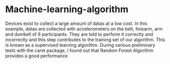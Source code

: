 # Machine-learning-algorithm

Devices exist to collect a large amount of datas at a low cost. In this example, datas are collected with accelerometers on the belt, forearm, arm and dumbell of 6 participants.
They are told to perform it correctly and incorrectly and this step contributes to the training set of our algorithm. This is known as a supervised learning algorithm. 
During various preliminary tests with the caret package, I found out that Random Forest Algorithm provides a good performance

